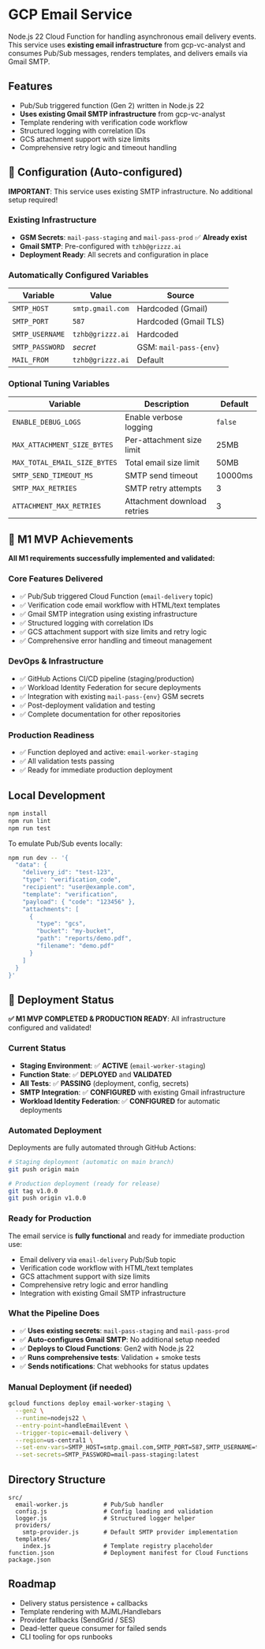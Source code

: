 # GCP Email Service

Node.js 22 Cloud Function for handling asynchronous email delivery events. This service uses **existing email infrastructure** from gcp-vc-analyst and consumes Pub/Sub messages, renders templates, and delivers emails via Gmail SMTP.

## Features

- Pub/Sub triggered function (Gen 2) written in Node.js 22
- **Uses existing Gmail SMTP infrastructure** from gcp-vc-analyst
- Template rendering with verification code workflow
- Structured logging with correlation IDs
- GCS attachment support with size limits
- Comprehensive retry logic and timeout handling

## 🔧 **Configuration (Auto-configured)**

**IMPORTANT**: This service uses existing SMTP infrastructure. No additional setup required!

### Existing Infrastructure
- **GSM Secrets**: `mail-pass-staging` and `mail-pass-prod` ✅ **Already exist**
- **Gmail SMTP**: Pre-configured with `tzhb@grizzz.ai`
- **Deployment Ready**: All secrets and configuration in place

### Automatically Configured Variables

| Variable | Value | Source |
|----------|-------|--------|
| `SMTP_HOST` | `smtp.gmail.com` | Hardcoded (Gmail) |
| `SMTP_PORT` | `587` | Hardcoded (Gmail TLS) |
| `SMTP_USERNAME` | `tzhb@grizzz.ai` | Hardcoded |
| `SMTP_PASSWORD` | *secret* | GSM: `mail-pass-{env}` |
| `MAIL_FROM` | `tzhb@grizzz.ai` | Default |

### Optional Tuning Variables

| Variable | Description | Default |
|----------|-------------|---------|
| `ENABLE_DEBUG_LOGS` | Enable verbose logging | `false` |
| `MAX_ATTACHMENT_SIZE_BYTES` | Per-attachment size limit | 25MB |
| `MAX_TOTAL_EMAIL_SIZE_BYTES` | Total email size limit | 50MB |
| `SMTP_SEND_TIMEOUT_MS` | SMTP send timeout | 10000ms |
| `SMTP_MAX_RETRIES` | SMTP retry attempts | 3 |
| `ATTACHMENT_MAX_RETRIES` | Attachment download retries | 3 |

## 🎯 **M1 MVP Achievements**

**All M1 requirements successfully implemented and validated:**

### **Core Features Delivered**
- ✅ Pub/Sub triggered Cloud Function (`email-delivery` topic)
- ✅ Verification code email workflow with HTML/text templates
- ✅ Gmail SMTP integration using existing infrastructure
- ✅ Structured logging with correlation IDs
- ✅ GCS attachment support with size limits and retry logic
- ✅ Comprehensive error handling and timeout management

### **DevOps & Infrastructure**
- ✅ GitHub Actions CI/CD pipeline (staging/production)
- ✅ Workload Identity Federation for secure deployments
- ✅ Integration with existing `mail-pass-{env}` GSM secrets
- ✅ Post-deployment validation and testing
- ✅ Complete documentation for other repositories

### **Production Readiness**
- ✅ Function deployed and active: `email-worker-staging`
- ✅ All validation tests passing
- ✅ Ready for immediate production deployment

## Local Development

```bash
npm install
npm run lint
npm run test
```

To emulate Pub/Sub events locally:

```bash
npm run dev -- '{
  "data": {
    "delivery_id": "test-123",
    "type": "verification_code",
    "recipient": "user@example.com",
    "template": "verification",
    "payload": { "code": "123456" },
    "attachments": [
      {
        "type": "gcs",
        "bucket": "my-bucket",
        "path": "reports/demo.pdf",
        "filename": "demo.pdf"
      }
    ]
  }
}'
```

## 🚀 **Deployment Status**

**✅ M1 MVP COMPLETED & PRODUCTION READY**: All infrastructure configured and validated!

### **Current Status**
- **Staging Environment**: ✅ **ACTIVE** (`email-worker-staging`)
- **Function State**: ✅ **DEPLOYED** and **VALIDATED**
- **All Tests**: ✅ **PASSING** (deployment, config, secrets)
- **SMTP Integration**: ✅ **CONFIGURED** with existing Gmail infrastructure
- **Workload Identity Federation**: ✅ **CONFIGURED** for automatic deployments

### Automated Deployment
Deployments are fully automated through GitHub Actions:

```bash
# Staging deployment (automatic on main branch)
git push origin main

# Production deployment (ready for release)
git tag v1.0.0
git push origin v1.0.0
```

### **Ready for Production**
The email service is **fully functional** and ready for immediate production use:
- Email delivery via `email-delivery` Pub/Sub topic
- Verification code workflow with HTML/text templates
- GCS attachment support with size limits
- Comprehensive retry logic and error handling
- Integration with existing Gmail SMTP infrastructure

### What the Pipeline Does
- ✅ **Uses existing secrets**: `mail-pass-staging` and `mail-pass-prod`
- ✅ **Auto-configures Gmail SMTP**: No additional setup needed
- ✅ **Deploys to Cloud Functions**: Gen2 with Node.js 22
- ✅ **Runs comprehensive tests**: Validation + smoke tests
- ✅ **Sends notifications**: Chat webhooks for status updates

### Manual Deployment (if needed)
```bash
gcloud functions deploy email-worker-staging \
  --gen2 \
  --runtime=nodejs22 \
  --entry-point=handleEmailEvent \
  --trigger-topic=email-delivery \
  --region=us-central1 \
  --set-env-vars=SMTP_HOST=smtp.gmail.com,SMTP_PORT=587,SMTP_USERNAME=tzhb@grizzz.ai \
  --set-secrets=SMTP_PASSWORD=mail-pass-staging:latest
```

## Directory Structure

```
src/
  email-worker.js          # Pub/Sub handler
  config.js                # Config loading and validation
  logger.js                # Structured logger helper
  providers/
    smtp-provider.js       # Default SMTP provider implementation
  templates/
    index.js               # Template registry placeholder
function.json              # Deployment manifest for Cloud Functions
package.json
```

## Roadmap

- Delivery status persistence + callbacks
- Template rendering with MJML/Handlebars
- Provider fallbacks (SendGrid / SES)
- Dead-letter queue consumer for failed sends
- CLI tooling for ops runbooks
